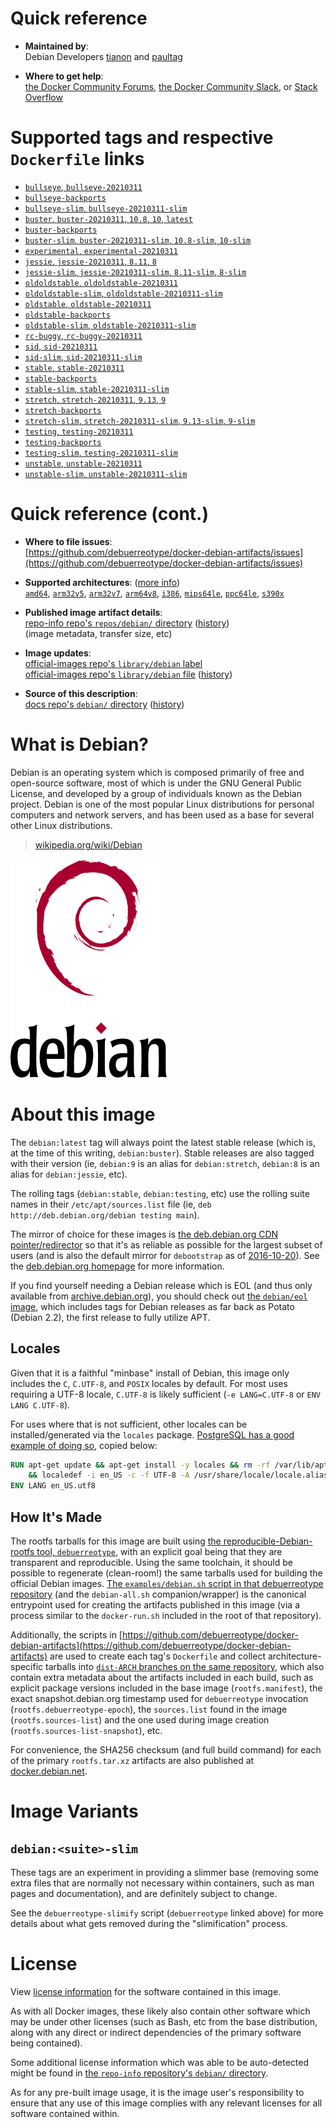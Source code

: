 <!--

********************************************************************************

WARNING:

    DO NOT EDIT "debian/README.md"

    IT IS AUTO-GENERATED

    (from the other files in "debian/" combined with a set of templates)

********************************************************************************

-->

# Quick reference

-	**Maintained by**:  
	Debian Developers [tianon](https://qa.debian.org/developer.php?login=tianon) and [paultag](https://qa.debian.org/developer.php?login=paultag)

-	**Where to get help**:  
	[the Docker Community Forums](https://forums.docker.com/), [the Docker Community Slack](https://dockr.ly/slack), or [Stack Overflow](https://stackoverflow.com/search?tab=newest&q=docker)

# Supported tags and respective `Dockerfile` links

-	[`bullseye`, `bullseye-20210311`](https://github.com/debuerreotype/docker-debian-artifacts/blob/819ea4f3f6feeb849244ca1fa17b6105a7742daa/bullseye/Dockerfile)
-	[`bullseye-backports`](https://github.com/debuerreotype/docker-debian-artifacts/blob/819ea4f3f6feeb849244ca1fa17b6105a7742daa/bullseye/backports/Dockerfile)
-	[`bullseye-slim`, `bullseye-20210311-slim`](https://github.com/debuerreotype/docker-debian-artifacts/blob/819ea4f3f6feeb849244ca1fa17b6105a7742daa/bullseye/slim/Dockerfile)
-	[`buster`, `buster-20210311`, `10.8`, `10`, `latest`](https://github.com/debuerreotype/docker-debian-artifacts/blob/819ea4f3f6feeb849244ca1fa17b6105a7742daa/buster/Dockerfile)
-	[`buster-backports`](https://github.com/debuerreotype/docker-debian-artifacts/blob/819ea4f3f6feeb849244ca1fa17b6105a7742daa/buster/backports/Dockerfile)
-	[`buster-slim`, `buster-20210311-slim`, `10.8-slim`, `10-slim`](https://github.com/debuerreotype/docker-debian-artifacts/blob/819ea4f3f6feeb849244ca1fa17b6105a7742daa/buster/slim/Dockerfile)
-	[`experimental`, `experimental-20210311`](https://github.com/debuerreotype/docker-debian-artifacts/blob/819ea4f3f6feeb849244ca1fa17b6105a7742daa/experimental/Dockerfile)
-	[`jessie`, `jessie-20210311`, `8.11`, `8`](https://github.com/debuerreotype/docker-debian-artifacts/blob/819ea4f3f6feeb849244ca1fa17b6105a7742daa/jessie/Dockerfile)
-	[`jessie-slim`, `jessie-20210311-slim`, `8.11-slim`, `8-slim`](https://github.com/debuerreotype/docker-debian-artifacts/blob/819ea4f3f6feeb849244ca1fa17b6105a7742daa/jessie/slim/Dockerfile)
-	[`oldoldstable`, `oldoldstable-20210311`](https://github.com/debuerreotype/docker-debian-artifacts/blob/819ea4f3f6feeb849244ca1fa17b6105a7742daa/oldoldstable/Dockerfile)
-	[`oldoldstable-slim`, `oldoldstable-20210311-slim`](https://github.com/debuerreotype/docker-debian-artifacts/blob/819ea4f3f6feeb849244ca1fa17b6105a7742daa/oldoldstable/slim/Dockerfile)
-	[`oldstable`, `oldstable-20210311`](https://github.com/debuerreotype/docker-debian-artifacts/blob/819ea4f3f6feeb849244ca1fa17b6105a7742daa/oldstable/Dockerfile)
-	[`oldstable-backports`](https://github.com/debuerreotype/docker-debian-artifacts/blob/819ea4f3f6feeb849244ca1fa17b6105a7742daa/oldstable/backports/Dockerfile)
-	[`oldstable-slim`, `oldstable-20210311-slim`](https://github.com/debuerreotype/docker-debian-artifacts/blob/819ea4f3f6feeb849244ca1fa17b6105a7742daa/oldstable/slim/Dockerfile)
-	[`rc-buggy`, `rc-buggy-20210311`](https://github.com/debuerreotype/docker-debian-artifacts/blob/819ea4f3f6feeb849244ca1fa17b6105a7742daa/rc-buggy/Dockerfile)
-	[`sid`, `sid-20210311`](https://github.com/debuerreotype/docker-debian-artifacts/blob/819ea4f3f6feeb849244ca1fa17b6105a7742daa/sid/Dockerfile)
-	[`sid-slim`, `sid-20210311-slim`](https://github.com/debuerreotype/docker-debian-artifacts/blob/819ea4f3f6feeb849244ca1fa17b6105a7742daa/sid/slim/Dockerfile)
-	[`stable`, `stable-20210311`](https://github.com/debuerreotype/docker-debian-artifacts/blob/819ea4f3f6feeb849244ca1fa17b6105a7742daa/stable/Dockerfile)
-	[`stable-backports`](https://github.com/debuerreotype/docker-debian-artifacts/blob/819ea4f3f6feeb849244ca1fa17b6105a7742daa/stable/backports/Dockerfile)
-	[`stable-slim`, `stable-20210311-slim`](https://github.com/debuerreotype/docker-debian-artifacts/blob/819ea4f3f6feeb849244ca1fa17b6105a7742daa/stable/slim/Dockerfile)
-	[`stretch`, `stretch-20210311`, `9.13`, `9`](https://github.com/debuerreotype/docker-debian-artifacts/blob/819ea4f3f6feeb849244ca1fa17b6105a7742daa/stretch/Dockerfile)
-	[`stretch-backports`](https://github.com/debuerreotype/docker-debian-artifacts/blob/819ea4f3f6feeb849244ca1fa17b6105a7742daa/stretch/backports/Dockerfile)
-	[`stretch-slim`, `stretch-20210311-slim`, `9.13-slim`, `9-slim`](https://github.com/debuerreotype/docker-debian-artifacts/blob/819ea4f3f6feeb849244ca1fa17b6105a7742daa/stretch/slim/Dockerfile)
-	[`testing`, `testing-20210311`](https://github.com/debuerreotype/docker-debian-artifacts/blob/819ea4f3f6feeb849244ca1fa17b6105a7742daa/testing/Dockerfile)
-	[`testing-backports`](https://github.com/debuerreotype/docker-debian-artifacts/blob/819ea4f3f6feeb849244ca1fa17b6105a7742daa/testing/backports/Dockerfile)
-	[`testing-slim`, `testing-20210311-slim`](https://github.com/debuerreotype/docker-debian-artifacts/blob/819ea4f3f6feeb849244ca1fa17b6105a7742daa/testing/slim/Dockerfile)
-	[`unstable`, `unstable-20210311`](https://github.com/debuerreotype/docker-debian-artifacts/blob/819ea4f3f6feeb849244ca1fa17b6105a7742daa/unstable/Dockerfile)
-	[`unstable-slim`, `unstable-20210311-slim`](https://github.com/debuerreotype/docker-debian-artifacts/blob/819ea4f3f6feeb849244ca1fa17b6105a7742daa/unstable/slim/Dockerfile)

# Quick reference (cont.)

-	**Where to file issues**:  
	[https://github.com/debuerreotype/docker-debian-artifacts/issues](https://github.com/debuerreotype/docker-debian-artifacts/issues)

-	**Supported architectures**: ([more info](https://github.com/docker-library/official-images#architectures-other-than-amd64))  
	[`amd64`](https://hub.docker.com/r/amd64/debian/), [`arm32v5`](https://hub.docker.com/r/arm32v5/debian/), [`arm32v7`](https://hub.docker.com/r/arm32v7/debian/), [`arm64v8`](https://hub.docker.com/r/arm64v8/debian/), [`i386`](https://hub.docker.com/r/i386/debian/), [`mips64le`](https://hub.docker.com/r/mips64le/debian/), [`ppc64le`](https://hub.docker.com/r/ppc64le/debian/), [`s390x`](https://hub.docker.com/r/s390x/debian/)

-	**Published image artifact details**:  
	[repo-info repo's `repos/debian/` directory](https://github.com/docker-library/repo-info/blob/master/repos/debian) ([history](https://github.com/docker-library/repo-info/commits/master/repos/debian))  
	(image metadata, transfer size, etc)

-	**Image updates**:  
	[official-images repo's `library/debian` label](https://github.com/docker-library/official-images/issues?q=label%3Alibrary%2Fdebian)  
	[official-images repo's `library/debian` file](https://github.com/docker-library/official-images/blob/master/library/debian) ([history](https://github.com/docker-library/official-images/commits/master/library/debian))

-	**Source of this description**:  
	[docs repo's `debian/` directory](https://github.com/docker-library/docs/tree/master/debian) ([history](https://github.com/docker-library/docs/commits/master/debian))

# What is Debian?

Debian is an operating system which is composed primarily of free and open-source software, most of which is under the GNU General Public License, and developed by a group of individuals known as the Debian project. Debian is one of the most popular Linux distributions for personal computers and network servers, and has been used as a base for several other Linux distributions.

> [wikipedia.org/wiki/Debian](https://en.wikipedia.org/wiki/Debian)

![logo](https://raw.githubusercontent.com/docker-library/docs/b449be7df57e9ed9086bb5821bfb5d6cdc5d67a4/debian/logo.png)

# About this image

The `debian:latest` tag will always point the latest stable release (which is, at the time of this writing, `debian:buster`). Stable releases are also tagged with their version (ie, `debian:9` is an alias for `debian:stretch`, `debian:8` is an alias for `debian:jessie`, etc).

The rolling tags (`debian:stable`, `debian:testing`, etc) use the rolling suite names in their `/etc/apt/sources.list` file (ie, `deb http://deb.debian.org/debian testing main`).

The mirror of choice for these images is [the deb.debian.org CDN pointer/redirector](https://deb.debian.org) so that it's as reliable as possible for the largest subset of users (and is also the default mirror for `debootstrap` as of [2016-10-20](https://anonscm.debian.org/cgit/d-i/debootstrap.git/commit/?id=9e8bc60ad1ccf3a25ce7890526b70059f3e770de)). See the [deb.debian.org homepage](https://deb.debian.org) for more information.

If you find yourself needing a Debian release which is EOL (and thus only available from [archive.debian.org](http://archive.debian.org)), you should check out [the `debian/eol` image](https://hub.docker.com/r/debian/eol/), which includes tags for Debian releases as far back as Potato (Debian 2.2), the first release to fully utilize APT.

## Locales

Given that it is a faithful "minbase" install of Debian, this image only includes the `C`, `C.UTF-8`, and `POSIX` locales by default. For most uses requiring a UTF-8 locale, `C.UTF-8` is likely sufficient (`-e LANG=C.UTF-8` or `ENV LANG C.UTF-8`).

For uses where that is not sufficient, other locales can be installed/generated via the `locales` package. [PostgreSQL has a good example of doing so](https://github.com/docker-library/postgres/blob/69bc540ecfffecce72d49fa7e4a46680350037f9/9.6/Dockerfile#L21-L24), copied below:

```dockerfile
RUN apt-get update && apt-get install -y locales && rm -rf /var/lib/apt/lists/* \
	&& localedef -i en_US -c -f UTF-8 -A /usr/share/locale/locale.alias en_US.UTF-8
ENV LANG en_US.utf8
```

## How It's Made

The rootfs tarballs for this image are built using [the reproducible-Debian-rootfs tool, `debuerreotype`](https://github.com/debuerreotype/debuerreotype), with an explicit goal being that they are transparent and reproducible. Using the same toolchain, it should be possible to regenerate (clean-room!) the same tarballs used for building the official Debian images. [The `examples/debian.sh` script in that debuerreotype repository](https://github.com/debuerreotype/debuerreotype/blob/master/examples/debian.sh) (and the `debian-all.sh` companion/wrapper) is the canonical entrypoint used for creating the artifacts published in this image (via a process similar to the `docker-run.sh` included in the root of that repository).

Additionally, the scripts in [https://github.com/debuerreotype/docker-debian-artifacts](https://github.com/debuerreotype/docker-debian-artifacts) are used to create each tag's `Dockerfile` and collect architecture-specific tarballs into [`dist-ARCH` branches on the same repository](https://github.com/debuerreotype/docker-debian-artifacts/branches), which also contain extra metadata about the artifacts included in each build, such as explicit package versions included in the base image (`rootfs.manifest`), the exact snapshot.debian.org timestamp used for `debuerreotype` invocation (`rootfs.debuerreotype-epoch`), the `sources.list` found in the image (`rootfs.sources-list`) and the one used during image creation (`rootfs.sources-list-snapshot`), etc.

For convenience, the SHA256 checksum (and full build command) for each of the primary `rootfs.tar.xz` artifacts are also published at [docker.debian.net](https://docker.debian.net/).

# Image Variants

## `debian:<suite>-slim`

These tags are an experiment in providing a slimmer base (removing some extra files that are normally not necessary within containers, such as man pages and documentation), and are definitely subject to change.

See the `debuerreotype-slimify` script (`debuerreotype` linked above) for more details about what gets removed during the "slimification" process.

# License

View [license information](https://www.debian.org/social_contract#guidelines) for the software contained in this image.

As with all Docker images, these likely also contain other software which may be under other licenses (such as Bash, etc from the base distribution, along with any direct or indirect dependencies of the primary software being contained).

Some additional license information which was able to be auto-detected might be found in [the `repo-info` repository's `debian/` directory](https://github.com/docker-library/repo-info/tree/master/repos/debian).

As for any pre-built image usage, it is the image user's responsibility to ensure that any use of this image complies with any relevant licenses for all software contained within.
